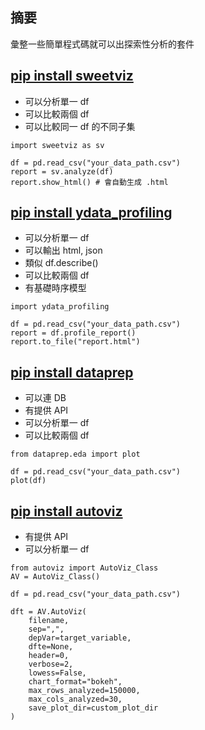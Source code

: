 ## 摘要
彙整一些簡單程式碼就可以出探索性分析的套件  

## [pip install sweetviz](https://pypi.org/project/sweetviz/)
* 可以分析單一 df
* 可以比較兩個 df
* 可以比較同一 df 的不同子集 
```
import sweetviz as sv

df = pd.read_csv("your_data_path.csv")
report = sv.analyze(df)
report.show_html() # 會自動生成 .html
```

## [pip install ydata_profiling](https://pypi.org/project/ydata-profiling/)
* 可以分析單一 df
* 可以輸出 html, json
* 類似 df.describe()
* 可以比較兩個 df
* 有基礎時序模型
```
import ydata_profiling

df = pd.read_csv("your_data_path.csv")
report = df.profile_report()
report.to_file("report.html")
```

## [pip install dataprep](https://docs.dataprep.ai/user_guide/eda/introduction.html)
* 可以連 DB
* 有提供 API
* 可以分析單一 df
* 可以比較兩個 df
```
from dataprep.eda import plot

df = pd.read_csv("your_data_path.csv")
plot(df)
```

## [pip install autoviz](https://pypi.org/project/autoviz/)
* 有提供 API
* 可以分析單一 df
```
from autoviz import AutoViz_Class
AV = AutoViz_Class()

df = pd.read_csv("your_data_path.csv")

dft = AV.AutoViz(
    filename,
    sep=",",
    depVar=target_variable,
    dfte=None,
    header=0,
    verbose=2,
    lowess=False,
    chart_format="bokeh",
    max_rows_analyzed=150000,
    max_cols_analyzed=30,
    save_plot_dir=custom_plot_dir
)
```
